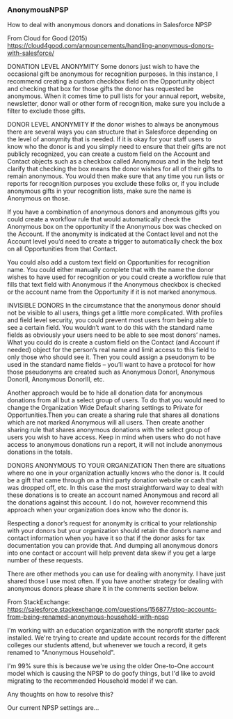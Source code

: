 ### AnonymousNPSP
How to deal with anonymous donors and donations in Salesforce NPSP

From Cloud for Good (2015)
https://cloud4good.com/announcements/handling-anonymous-donors-with-salesforce/

DONATION LEVEL ANONYMITY
Some donors just wish to have the occasional gift be anonymous for recognition purposes. In this instance, I recommend creating a custom checkbox field on the Opportunity object and checking that box for those gifts the donor has requested be anonymous. When it comes time to pull lists for your annual report, website, newsletter, donor wall or other form of recognition, make sure you include a filter to exclude those gifts.

DONOR LEVEL ANONYMITY
If the donor wishes to always be anonymous there are several ways you can structure that in Salesforce depending on the level of anonymity that is needed. If it is okay for your staff users to know who the donor is and you simply need to ensure that their gifts are not publicly recognized, you can create a custom field on the Account and Contact objects such as a checkbox called Anonymous and in the help text clarify that checking the box means the donor wishes for all of their gifts to remain anonymous. You would then make sure that any time you run lists or reports for recognition purposes you exclude these folks or, if you include anonymous gifts in your recognition lists, make sure the name is Anonymous on those.

If you have a combination of anonymous donors and anonymous gifts you could create a workflow rule that would automatically check the Anonymous box on the opportunity if the Anonymous box was checked on the Account. If the anonymity is indicated at the Contact level and not the Account level you’d need to create a trigger to automatically check the box on all Opportunities from that Contact.

You could also add a custom text field on Opportunities for recognition name. You could either manually complete that with the name the donor wishes to have used for recognition or you could create a workflow rule that fills that text field with Anonymous if the Anonymous checkbox  is checked or the account name from the Opportunity if it is not marked anonymous.

INVISIBLE DONORS
In the circumstance that the anonymous donor should not be visible to all users, things get a little more complicated. With profiles and field level security, you could prevent most users from being able to see a certain field. You wouldn’t want to do this with the standard name fields as obviously your users need to be able to see most donors’ names. What you could do is create a custom field on the Contact (and Account if needed) object for the person’s real name and limit access to this field to only those who should see it. Then you could assign a pseudonym to be used in the standard name fields – you’ll want to have a protocol for how those pseudonyms are created such as Anonymous DonorI, Anonymous DonorII, Anonymous DonorIII, etc. 

Another approach would be to hide all donation data for anonymous donations from all but a select group of users. To do that you would need to change the Organization Wide Default sharing settings to Private for Opportunities.Then you can create a sharing rule that shares all donations which are not marked Anonymous will all users. Then create another sharing rule that shares anonymous donations with the select group of users you wish to have access. Keep in mind when users who do not have access to anonymous donations run a report, it will not include anonymous donations in the totals. 

DONORS ANONYMOUS TO YOUR ORGANIZATION
Then there are situations where no one in your organization actually knows who the donor is. It could be a gift that came through on a third party donation website or cash that was dropped off, etc. In this case the most straightforward way to deal with these donations is to create an account named Anonymous and record all the donations against this account. I do not, however recommend this approach when your organization does know who the donor is.

Respecting a donor’s request for anonymity is critical to your relationship with your donors but your organization should retain the donor’s name and contact information when you have it so that if the donor asks for tax documentation you can provide that. And dumping all anonymous donors into one contact or account will help prevent data skew if you get a large number of these requests.

There are other methods you can use for dealing with anonymity. I have just shared those I use most often. If you have another strategy for dealing with anonymous donors please share it in the comments section below.

From StackExchange:
https://salesforce.stackexchange.com/questions/156877/stop-accounts-from-being-renamed-anonymous-household-with-npsp

I'm working with an education organization with the nonprofit starter pack installed. We're trying to create and update account records for the different colleges our students attend, but whenever we touch a record, it gets renamed to "Anonymous Household".

I'm 99% sure this is because we're using the older One-to-One account model which is causing the NPSP to do goofy things, but I'd like to avoid migrating to the recommended Household model if we can.

Any thoughts on how to resolve this?

Our current NPSP settings are...


